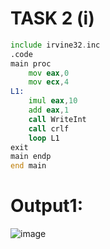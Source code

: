 # TASK 2 (i)
```asm
include irvine32.inc
.code
main proc
	mov eax,0
	mov ecx,4
L1:
	imul eax,10
	add eax,1
	call WriteInt
	call crlf
	loop L1
exit
main endp
end main
```

# Output1:
![image](https://github.com/user-attachments/assets/eae208a9-8691-4a2d-8c4d-8f6fb93f0fc7)
